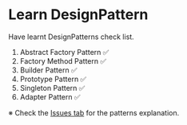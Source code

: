 # Learn DesignPattern

Have learnt DesignPatterns check list.

1. Abstract Factory Pattern :white_check_mark:
2. Factory Method Pattern :white_check_mark:
3. Builder Pattern :white_check_mark:
4. Prototype Pattern :white_check_mark:
5. Singleton Pattern :white_check_mark:
6. Adapter Pattern :white_check_mark:

※ Check the [Issues tab](https://github.com/tuananhhedspibk/DesignPattern/issues) for the patterns explanation.
